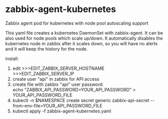 # zabbix-agent-kubernetes
Zabbix agent pod for kubernetes with node pool autoscaling support

This yaml file creates a kubernetes DaemonSet with zabbix-agent. It can be also used for node pools which scale up/down. It automatically disables the kubernetes node in zabbix after it scales down, so you will have no alerts and it will keep the history for the node.

install: 

  1. edit 
    >>>EDIT_ZABBIX_SERVER_HOSTNAME
    >>>EDIT_ZABBIX_SERVER_IP
  2. create user "api" in zabbix for API access
  3. create file with zabbix "api" user password: <br>
        echo "ZABBIX_API_PASSWORD=YOUR_API_PASSWORD" > YOUR_API_PASSWORD_FILE
  4. kubectl -n $NAMESPACE create secret generic zabbix-api-secret --from-env-file=YOUR_API_PASSWORD_FILE
  5. kubectl apply -f zabbix-agent-kubernetes.yaml
